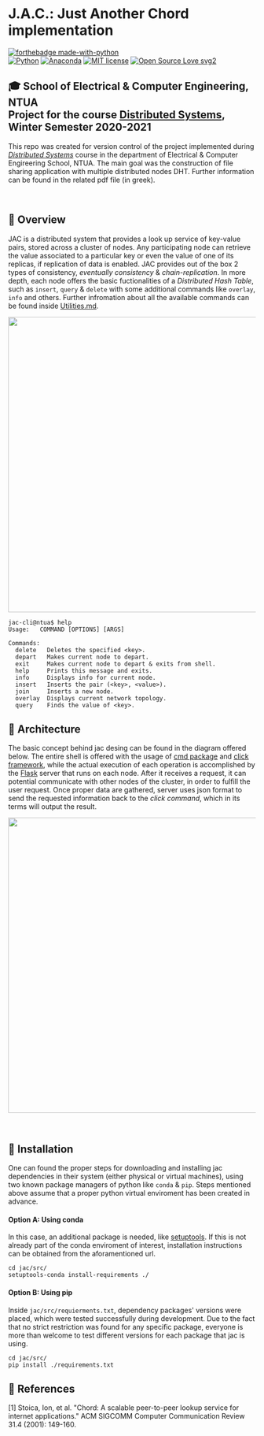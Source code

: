# J.A.C.: Just Another Chord implementation

[![forthebadge made-with-python](http://ForTheBadge.com/images/badges/made-with-python.svg)](https://www.python.org/) <br/>
[![Python](https://img.shields.io/badge/Python-3.8-informational.svg)](https://www.python.org/downloads/release/python-385/)
[![Anaconda](https://img.shields.io/badge/Anaconda-2020.11-green.svg)](https://www.anaconda.com/products/individual)
[![MIT license](https://img.shields.io/badge/License-MIT-blue.svg)](https://github.com/Milwaukee-Bugs-NTUA/jac/blob/master/LICENSE)
[![Open Source Love svg2](https://badges.frapsoft.com/os/v2/open-source.svg?v=103)](https://github.com/ellerbrock/open-source-badges/)


## 🎓 School of Electrical & Computer Engineering, NTUA <br/> Project for the course [Distributed Systems](https://www.ece.ntua.gr/en/undergraduate/courses/3377), Winter Semester 2020-2021

This repo was created for version control of the project implemented during [*Distributed Systems*](https://www.ece.ntua.gr/en/undergraduate/courses/3377) course in the department of Electrical & Computer Engireering School, NTUA. The main goal was the construction of file sharing application with multiple distributed nodes DHT. Further information can be found in the related pdf file (in greek).

<br/>

## 📌 Overview

JAC is a distributed system that provides a look up service of key-value pairs, stored across a cluster of nodes. Any participating node can retrieve the value associated to a particular key or even the value of one of its replicas, if replication of data is enabled. JAC provides out of the box 2 types of consistency, *eventually consistency* & *chain-replication*. In more depth, each node offers the basic fuctionalities of a *Distributed Hash Table*, such as ```insert```, ```query``` & ```delete``` with some additional commands like ```overlay```, ```info``` and others. Further infromation about all the available commands can be found inside [Utilities.md]().

<img align="center" src="https://user-images.githubusercontent.com/45902117/118357115-1bfe6e80-b581-11eb-84a5-870a19784c34.gif" width="600"/>

```
jac-cli@ntua$ help
Usage:   COMMAND [OPTIONS] [ARGS]

Commands:
  delete   Deletes the specified <key>.
  depart   Makes current node to depart.
  exit     Makes current node to depart & exits from shell.
  help     Prints this message and exits.
  info     Displays info for current node.
  insert   Inserts the pair (<key>, <value>).
  join     Inserts a new node.
  overlay  Displays current network topology.
  query    Finds the value of <key>.
```

## 📌 Architecture

The basic concept behind jac desing can be found in the diagram offered below. The entire shell is offered with the usage of [cmd package](https://docs.python.org/3/library/cmd.html) and [click framework](https://click.palletsprojects.com/en/8.0.x/), while the actual execution of each operation is accomplished by the [Flask](https://flask.palletsprojects.com/en/2.0.x/) server that runs on each node. After it receives a request, it can potential communicate with other nodes of the cluster, in order to fulfill the user request. Once proper data are gathered, server uses json format to send the requested information back to the *click command*, which in its terms will output the result.

<p align="center">
  <image width="600" src="https://user-images.githubusercontent.com/45902117/118359828-ef048880-b58d-11eb-82da-4f7785f62b75.png" >
</p>
<br/>
  
## 📌 Installation

One can found the proper steps for downloading and installing jac dependencies in their system (either physical or virtual machines), using two known package managers of python like ``conda`` & ``pip``. Steps mentioned above assume that a proper python virtual enviroment has been created in advance.

#### Option A: Using conda

In this case, an additional package is needed, like [setuptools](https://anaconda.org/anaconda/setuptools). If this is not already part of the conda enviroment of interest, installation instructions can be obtained from the aforamentioned url.

```
cd jac/src/
setuptools-conda install-requirements ./
```

#### Option B: Using pip

Inside ``jac/src/requierments.txt``, dependency packages' versions were placed, which were tested successfully during development. Due to the fact that no strict restriction was found for any specific package, everyone is more than welcome to test different versions for each package that jac is using.

```
cd jac/src/
pip install ./requirements.txt
```

## 📌 References
[1] Stoica, Ion, et al. "Chord: A scalable peer-to-peer lookup service for internet applications." ACM SIGCOMM Computer Communication Review 31.4 (2001): 149-160.
